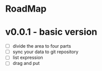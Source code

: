 # RoadMap

# v0.0.1 - basic version
- [ ] divide the area to four parts
- [ ] sync your data to git repository
- [ ] list expression
- [ ] drag and put
